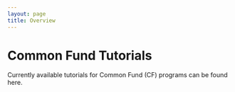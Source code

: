 ```yaml
---
layout: page
title: Overview
---
```



Common Fund Tutorials
======================

Currently available tutorials for Common Fund (CF) programs can be found here.


